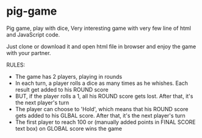 # pig-game
Pig game, play with dice, Very interesting game with very few line of html and JavaScript code.

Just clone or download it and open html file in browser and enjoy the game with your partner.

RULES:
- The game has 2 players, playing in rounds
- In each turn, a player rolls a dice as many times as he whishes. Each result get added to his ROUND score
- BUT, if the player rolls a 1, all his ROUND score gets lost. After that, it's the next player's turn
- The player can choose to 'Hold', which means that his ROUND score gets added to his GLBAL score. After that, it's the next player's turn
- The first player to reach 100 or (manually added points in FINAL SCORE text box) on GLOBAL score wins the game
